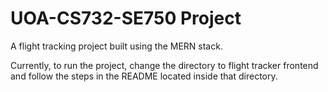 # UOA-CS732-SE750 Project
A flight tracking project built using the MERN stack.

Currently, to run the project, change the directory to flight tracker frontend 
and follow the steps in the README located inside that directory.
